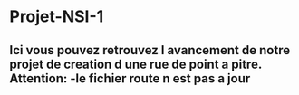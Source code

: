 # Projet-NSI-1

Ici vous pouvez retrouvez l avancement de notre projet de creation d une rue de point a pitre.
Attention:
  -le fichier route n est pas a jour
  -
